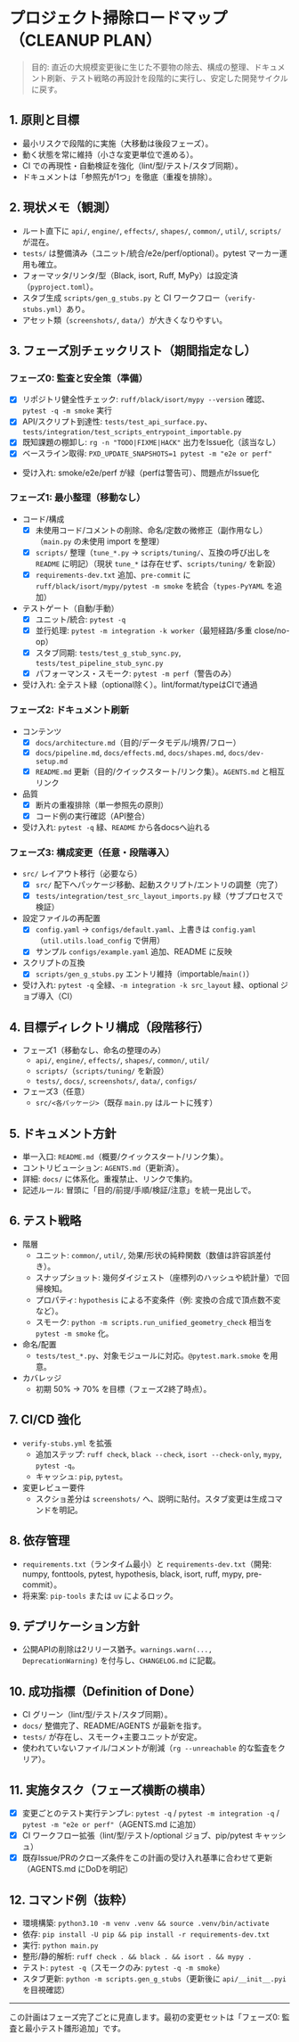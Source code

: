 # プロジェクト掃除ロードマップ（CLEANUP PLAN）

> 目的: 直近の大規模変更後に生じた不要物の除去、構成の整理、ドキュメント刷新、テスト戦略の再設計を段階的に実行し、安定した開発サイクルに戻す。

## 1. 原則と目標
- 最小リスクで段階的に実施（大移動は後段フェーズ）。
- 動く状態を常に維持（小さな変更単位で進める）。
- CI での再現性・自動検証を強化（lint/型/テスト/スタブ同期）。
- ドキュメントは「参照先が1つ」を徹底（重複を排除）。

## 2. 現状メモ（観測）
- ルート直下に `api/`, `engine/`, `effects/`, `shapes/`, `common/`, `util/`, `scripts/` が混在。
- `tests/` は整備済み（ユニット/統合/e2e/perf/optional）。pytest マーカー運用も確立。
- フォーマッタ/リンタ/型（Black, isort, Ruff, MyPy）は設定済（`pyproject.toml`）。
- スタブ生成 `scripts/gen_g_stubs.py` と CI ワークフロー（`verify-stubs.yml`）あり。
- アセット類（`screenshots/`, `data/`）が大きくなりやすい。

## 3. フェーズ別チェックリスト（期間指定なし）

### フェーズ0: 監査と安全策（準備）
- [x] リポジトリ健全性チェック: `ruff/black/isort/mypy --version` 確認、`pytest -q -m smoke` 実行
- [x] API/スクリプト到達性: `tests/test_api_surface.py`、`tests/integration/test_scripts_entrypoint_importable.py`
- [x] 既知課題の棚卸し: `rg -n "TODO|FIXME|HACK"` 出力をIssue化（該当なし）
- [x] ベースライン取得: `PXD_UPDATE_SNAPSHOTS=1 pytest -m "e2e or perf"`
- 受け入れ: smoke/e2e/perf が緑（perfは警告可）、問題点がIssue化

### フェーズ1: 最小整理（移動なし）
- コード/構成
  - [x] 未使用コード/コメントの削除、命名/定数の微修正（副作用なし）（`main.py` の未使用 import を整理）
  - [x] `scripts/` 整理（`tune_*.py` → `scripts/tuning/`、互換の呼び出しを `README` に明記）（現状 `tune_*` は存在せず、`scripts/tuning/` を新設）
  - [x] `requirements-dev.txt` 追加、`pre-commit` に `ruff/black/isort/mypy/pytest -m smoke` を統合（`types-PyYAML` を追加）
- テストゲート（自動/手動）
  - [x] ユニット/統合: `pytest -q`
  - [x] 並行処理: `pytest -m integration -k worker`（最短経路/多重 close/no-op）
  - [x] スタブ同期: `tests/test_g_stub_sync.py`, `tests/test_pipeline_stub_sync.py`
  - [x] パフォーマンス・スモーク: `pytest -m perf`（警告のみ）
- 受け入れ: 全テスト緑（optional除く）。lint/format/typeはCIで通過

### フェーズ2: ドキュメント刷新
- コンテンツ
  - [x] `docs/architecture.md`（目的/データモデル/境界/フロー）
  - [x] `docs/pipeline.md`, `docs/effects.md`, `docs/shapes.md`, `docs/dev-setup.md`
  - [x] `README.md` 更新（目的/クイックスタート/リンク集）。`AGENTS.md` と相互リンク
- 品質
  - [x] 断片の重複排除（単一参照先の原則）
  - [x] コード例の実行確認（API整合）
- 受け入れ: `pytest -q` 緑、`README` から各docsへ辿れる

### フェーズ3: 構成変更（任意・段階導入）
- `src/` レイアウト移行（必要なら）
  - [x] `src/` 配下へパッケージ移動、起動スクリプト/エントリの調整（完了）
  - [x] `tests/integration/test_src_layout_imports.py` 緑（サブプロセスで検証）
- 設定ファイルの再配置
  - [x] `config.yaml` → `configs/default.yaml`、上書きは `config.yaml`（`util.utils.load_config` で併用）
  - [x] サンプル `configs/example.yaml` 追加、README に反映
- スクリプトの互換
  - [x] `scripts/gen_g_stubs.py` エントリ維持（importable/`main()`）
- 受け入れ: `pytest -q` 全緑、`-m integration -k src_layout` 緑、optional ジョブ導入（CI）

## 4. 目標ディレクトリ構成（段階移行）
- フェーズ1（移動なし、命名の整理のみ）
  - `api/`, `engine/`, `effects/`, `shapes/`, `common/`, `util/`
  - `scripts/`（`scripts/tuning/` を新設）
  - `tests/`, `docs/`, `screenshots/`, `data/`, `configs/`
- フェーズ3（任意）
  - `src/<各パッケージ>`（既存 `main.py` はルートに残す）

## 5. ドキュメント方針
- 単一入口: `README.md`（概要/クイックスタート/リンク集）。
- コントリビューション: `AGENTS.md`（更新済）。
- 詳細: `docs/` に体系化。重複禁止、リンクで集約。
- 記述ルール: 冒頭に「目的/前提/手順/検証/注意」を統一見出しで。

## 6. テスト戦略
- 階層
  - ユニット: `common/`, `util/`, 効果/形状の純粋関数（数値は許容誤差付き）。
  - スナップショット: 幾何ダイジェスト（座標列のハッシュや統計量）で回帰検知。
  - プロパティ: `hypothesis` による不変条件（例: 変換の合成で頂点数不変 など）。
  - スモーク: `python -m scripts.run_unified_geometry_check` 相当を `pytest -m smoke` 化。
- 命名/配置
  - `tests/test_*.py`、対象モジュールに対応。`@pytest.mark.smoke` を用意。
- カバレッジ
  - 初期 50% → 70% を目標（フェーズ2終了時点）。

## 7. CI/CD 強化
- `verify-stubs.yml` を拡張
  - 追加ステップ: `ruff check`, `black --check`, `isort --check-only`, `mypy`, `pytest -q`。
  - キャッシュ: `pip`, `pytest`。
- 変更レビュー要件
  - スクショ差分は `screenshots/` へ、説明に貼付。スタブ変更は生成コマンドを明記。

## 8. 依存管理
- `requirements.txt`（ランタイム最小）と `requirements-dev.txt`（開発: numpy, fonttools, pytest, hypothesis, black, isort, ruff, mypy, pre-commit）。
- 将来案: `pip-tools` または `uv` によるロック。

## 9. デプリケーション方針
- 公開APIの削除は2リリース猶予。`warnings.warn(..., DeprecationWarning)` を付与し、`CHANGELOG.md` に記載。

## 10. 成功指標（Definition of Done）
- CI グリーン（lint/型/テスト/スタブ同期）。
- `docs/` 整備完了、README/AGENTS が最新を指す。
- `tests/` が存在し、スモーク+主要ユニットが安定。
- 使われていないファイル/コメントが削減（`rg --unreachable` 的な監査をクリア）。

## 11. 実施タスク（フェーズ横断の横串）
- [x] 変更ごとのテスト実行テンプレ: `pytest -q` / `pytest -m integration -q` / `pytest -m "e2e or perf"`（AGENTS.md に追加）
- [x] CI ワークフロー拡張（lint/型/テスト/optional ジョブ、pip/pytest キャッシュ）
- [x] 既存Issue/PRのクローズ条件をこの計画の受け入れ基準に合わせて更新（AGENTS.md にDoDを明記）

## 12. コマンド例（抜粋）
- 環境構築: `python3.10 -m venv .venv && source .venv/bin/activate`
- 依存: `pip install -U pip && pip install -r requirements-dev.txt`
- 実行: `python main.py`
- 整形/静的解析: `ruff check . && black . && isort . && mypy .`
- テスト: `pytest -q`（スモークのみ: `pytest -q -m smoke`）
- スタブ更新: `python -m scripts.gen_g_stubs`（更新後に `api/__init__.pyi` を目視確認）

---
この計画はフェーズ完了ごとに見直します。最初の変更セットは「フェーズ0: 監査と最小テスト雛形追加」です。
